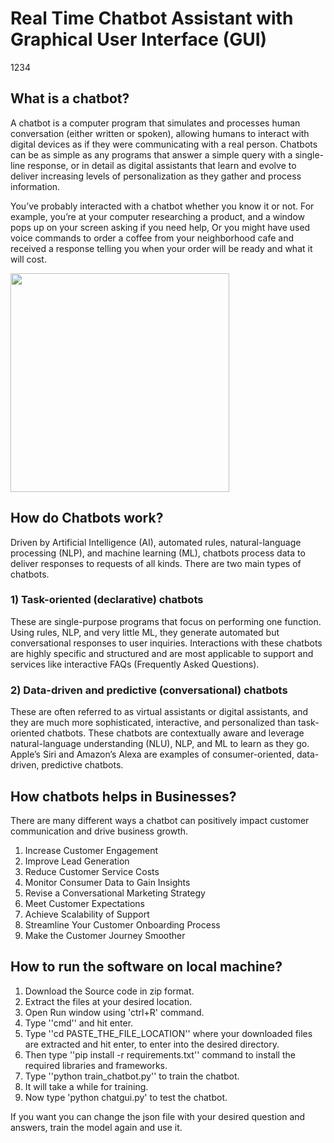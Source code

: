 # Real Time Chatbot Assistant with Graphical User Interface (GUI)
1234
## What is a chatbot?
A chatbot is a computer program that simulates and processes human conversation (either written or spoken), allowing humans to interact with digital devices as if they were communicating with a real person. Chatbots can be as simple as any programs that answer a simple query with a single-line response, or in detail as digital assistants that learn and evolve to deliver increasing levels of personalization as they gather and process information.

You’ve probably interacted with a chatbot whether you know it or not. For example, you’re at your computer researching a product, and a window pops up on your screen asking if you need help, Or you might have used voice commands to order a coffee from your neighborhood cafe and received a response telling you when your order will be ready and what it will cost.

<p align="left"> <img src="https://www.cio.com/wp-content/uploads/2021/12/chatbot_ai_machine-learning_emerging-tech-100778305-orig-1.jpg?quality=50&strip=all&w=1024" height="350px" /> </p>

## How do Chatbots work?
Driven by Artificial Intelligence (AI), automated rules, natural-language processing (NLP), and machine learning (ML), chatbots process data to deliver responses to requests of all kinds.
There are two main types of chatbots.

### 1) Task-oriented (declarative) chatbots 
These are single-purpose programs that focus on performing one function. Using rules, NLP, and very little ML, they generate automated but conversational responses to user inquiries. Interactions with these chatbots are highly specific and structured and are most applicable to support and services like interactive FAQs (Frequently Asked Questions).

### 2) Data-driven and predictive (conversational) chatbots 
These are often referred to as virtual assistants or digital assistants, and they are much more sophisticated, interactive, and personalized than task-oriented chatbots. These chatbots are contextually aware and leverage natural-language understanding (NLU), NLP, and ML to learn as they go. Apple’s Siri and Amazon’s Alexa are examples of consumer-oriented, data-driven, predictive chatbots.

## How chatbots helps in Businesses?
There are many different ways a chatbot can positively impact customer communication and drive business growth.

1) Increase Customer Engagement 
2) Improve Lead Generation
3) Reduce Customer Service Costs
4) Monitor Consumer Data to Gain Insights
5) Revise a Conversational Marketing Strategy 
6) Meet Customer Expectations
7) Achieve Scalability of Support
8) Streamline Your Customer Onboarding Process
9) Make the Customer Journey Smoother 

## How to run the software on local machine?
1) Download the Source code in zip format.
2) Extract the files at your desired location.
3) Open Run window using 'ctrl+R' command.
4) Type ''cmd'' and hit enter.
5) Type ''cd PASTE_THE_FILE_LOCATION'' where your downloaded files are extracted and hit enter, to enter into the desired directory.
6) Then type ''pip install -r requirements.txt'' command to install the required libraries and frameworks.
7) Type ''python train_chatbot.py'' to train the chatbot.
8) It will take a while for training.
9) Now type 'python chatgui.py' to test the chatbot.

If you want you can change the json file with your desired question and answers, train the model again and use it.
